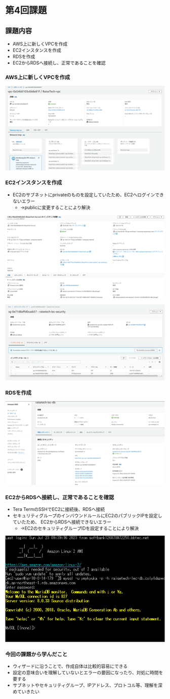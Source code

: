 # 第4回課題

## 課題内容

- AWS上に新しくVPCを作成
- EC2インスタンスを作成
- RDSを作成
- EC2からRDSへ接続し、正常であることを確認

### AWS上に新しくVPCを作成

![VPC](images_lec4/lec04_vpc_create.png)


### EC2インスタンスを作成
- EC2のサブネットにprivateのものを設定していたため、EC2へログインできないエラー
  - →publicに変更することにより解決

![EC2作成](images_lec4/lec04_ec2_create.png)


![セキュリティ](images_lec4/lec04_security2.png)

### RDSを作成

![RDS作成](images_lec4/lec04_rds_create.png)

### EC2からRDSへ接続し、正常であることを確認
- Tera TermのSSHでEC2に接続後、RDSへ接続
- セキュリティグループのインバウンドルールにEC2のパブリックIPを設定していたため、
EC2からRDSへ接続できないエラー
  - →EC2のセキュリティグループIDを設定することにより解決

![RDSへ接続](images_lec4/lec04_rds_login.png)

### 今回の課題から学んだこと
- ウィザードに沿うことで、作成自体は比較的容易にできる
- 設定の意味合いを理解していないとエラーの要因になったり、対処に時間を要する
- サブネットやセキュリティグループ、IPアドレス、プロトコル等、理解を深めていきたい